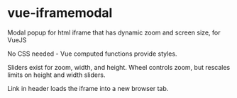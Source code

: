 # vue-iframemodal
Modal popup for html iframe that has dynamic zoom and screen size, for VueJS

No CSS needed - Vue computed functions provide styles.

Sliders exist for zoom, width, and height.  Wheel controls zoom, but rescales limits on height and width sliders.

Link in header loads the iframe into a new browser tab.

